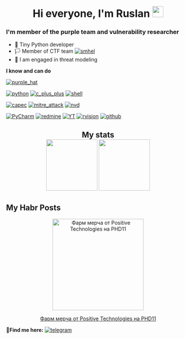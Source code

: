 <h1 align="center">
  Hi everyone, I'm Ruslan
  <img src="https://media.giphy.com/media/hvRJCLFzcasrR4ia7z/giphy.gif" width="30px" height="30px"/>
  <div align="right">
    <img src="https://komarev.com/ghpvc/?username=eeenvik1&style=plastic&color=blueviolet" alt=""/>
  </div>
</h1>


### I'm  member of the purple team and vulnerability researcher
* 👀 Tiny Python developer
* 🏳️ Member of CTF team [![smhel](https://user-images.githubusercontent.com/49790977/170053292-5507ac51-f5e3-4fd2-ae80-d5081996bf89.svg)](https://ctftime.org/team/151934) 
* 👾 I am engaged in threat modeling

**I know and can do**

[![purple_hat](https://user-images.githubusercontent.com/49790977/170030485-a3d1224b-be42-4f82-9981-721e05e52934.svg)](https://www.youtube.com/watch?v=5awNQxP0OzA)

[![python](https://user-images.githubusercontent.com/49790977/172412128-309cd361-9b29-4a05-a8bc-6630d875f8cb.svg)](https://www.python.org/)
[![c_plus_plus](https://user-images.githubusercontent.com/49790977/170052129-8ab11c77-1f27-4647-b8b0-5d2e8e5c3f4c.svg)](https://docs.microsoft.com/en-us/cpp/cpp/?view=msvc-160)
[![shell](https://user-images.githubusercontent.com/49790977/172551445-2eb44926-bb98-4c3c-a490-4b5c158034eb.svg)](https://ru.wikipedia.org/wiki/Bash)


[![capec](https://user-images.githubusercontent.com/49790977/170033923-4ef7d691-4ea3-4065-b4ea-25944aa7afa9.svg)](https://capec.mitre.org/)
[![mitre_attack](https://user-images.githubusercontent.com/49790977/170033925-f3e08057-677e-46ec-9fbf-e2a321716618.svg)](https://attack.mitre.org/)
[![nvd](https://user-images.githubusercontent.com/49790977/172414252-d4e02509-72ac-4847-a524-afe9d621640a.svg)](https://nvd.nist.gov/)

[![PyCharm](https://user-images.githubusercontent.com/49790977/170052433-d6e78c1c-0976-43c2-8d0d-95d6d22c1878.svg)](https://www.jetbrains.com/pycharm/)
[![redmine](https://user-images.githubusercontent.com/49790977/170052436-e9b08e11-bcc6-4577-ba58-5fd929b89bad.svg)](https://www.redmine.org/)
[![YT](https://user-images.githubusercontent.com/49790977/170052440-673308d2-e24f-416a-b6f8-1c4f75ee7b7b.svg)](https://www.jetbrains.com/ru-ru/youtrack/)
[![rvision](https://user-images.githubusercontent.com/49790977/170035548-58e6249d-0a84-49ce-a40b-dd1df868de21.svg)](https://rvision.ru/)
[![github](https://user-images.githubusercontent.com/49790977/172551437-a2b9b772-4a95-4815-89af-2c09bf6368fe.svg)](https://github.com)


<h2 align="center">
  My stats
  
  <div>
    <img src="https://github-readme-stats.vercel.app/api?username=eeenvik1&show_icons=true&theme=tokyonight" height="140px"/>
    <img src="https://github-readme-stats.vercel.app/api/top-langs/?username=eeenvik1&layout=compact&theme=tokyonight" height="140px"/>
  </div>
</h2>
  
  ## My Habr Posts
<div align="center">
  <a href="https://habr.com/ru/post/668874/">
    <img align="center" src="https://habrastorage.org/getpro/habr/upload_files/636/e8f/5d7/636e8f5d7d64503435c838365cb3aa5a.png" alt="Фарм мерча от Positive Technologies на PHD11" height="250px">
    <p>Фарм мерча от Positive Technologies на PHD11</p>
  </a>
</div>

🔗**Find me here:**
[![telegram](https://user-images.githubusercontent.com/49790977/170029701-296ebfb4-70a3-4ce1-ba26-42a4b419ebfa.svg)](https://t.me/knjoc_knjoc)
